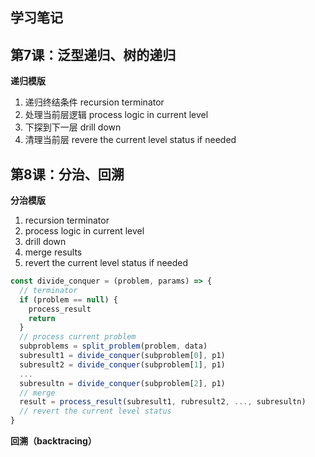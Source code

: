 ## 学习笔记

## 第7课：泛型递归、树的递归

**递归模版**

1. 递归终结条件 recursion terminator
2. 处理当前层逻辑 process logic in current level
3. 下探到下一层 drill down
4. 清理当前层 revere the current level status if needed

## 第8课：分治、回溯

**分治模版**

1. recursion terminator
2. process logic in current level
3. drill down
4. merge results
5. revert the current level status if needed

```js
const divide_conquer = (problem, params) => {
  // terminator
  if (problem == null) {
    process_result
    return
  }
  // process current problem
  subproblems = split_problem(problem, data)
  subresult1 = divide_conquer(subproblem[0], p1)
  subresult2 = divide_conquer(subproblem[1], p1)
  ...
  subresultn = divide_conquer(subproblem[2], p1)
  // merge
  result = process_result(subresult1, rubresult2, ..., subresultn)
  // revert the current level status
}
```

**回溯（backtracing）**

